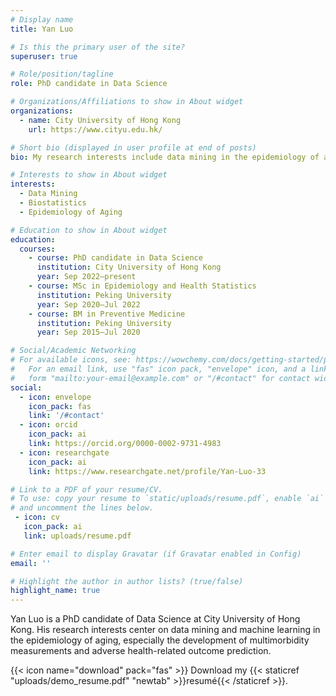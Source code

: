 ```yaml
---
# Display name
title: Yan Luo

# Is this the primary user of the site?
superuser: true

# Role/position/tagline
role: PhD candidate in Data Science

# Organizations/Affiliations to show in About widget
organizations:
  - name: City University of Hong Kong
    url: https://www.cityu.edu.hk/

# Short bio (displayed in user profile at end of posts)
bio: My research interests include data mining in the epidemiology of aging, multimorbidity measurements and outcome prediction among older adults.

# Interests to show in About widget
interests:
  - Data Mining
  - Biostatistics
  - Epidemiology of Aging

# Education to show in About widget
education:
  courses:
    - course: PhD candidate in Data Science
      institution: City University of Hong Kong
      year: Sep 2022–present
    - course: MSc in Epidemiology and Health Statistics
      institution: Peking University
      year: Sep 2020–Jul 2022
    - course: BM in Preventive Medicine
      institution: Peking University
      year: Sep 2015–Jul 2020

# Social/Academic Networking
# For available icons, see: https://wowchemy.com/docs/getting-started/page-builder/#icons
#   For an email link, use "fas" icon pack, "envelope" icon, and a link in the
#   form "mailto:your-email@example.com" or "/#contact" for contact widget.
social:
  - icon: envelope
    icon_pack: fas
    link: '/#contact'
  - icon: orcid
    icon_pack: ai
    link: https://orcid.org/0000-0002-9731-4983
  - icon: researchgate
    icon_pack: ai
    link: https://www.researchgate.net/profile/Yan-Luo-33

# Link to a PDF of your resume/CV.
# To use: copy your resume to `static/uploads/resume.pdf`, enable `ai` icons in `params.toml`,
# and uncomment the lines below.
 - icon: cv
   icon_pack: ai
   link: uploads/resume.pdf

# Enter email to display Gravatar (if Gravatar enabled in Config)
email: ''

# Highlight the author in author lists? (true/false)
highlight_name: true
---
```


Yan Luo is a PhD candidate of Data Science at City University of Hong Kong. His research interests center on data mining and machine learning in the epidemiology of aging, especially the development of multimorbidity measurements and adverse health-related outcome prediction.

{{< icon name="download" pack="fas" >}} Download my {{< staticref "uploads/demo_resume.pdf" "newtab" >}}resumé{{< /staticref >}}.
